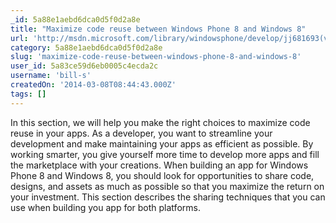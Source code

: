 ```yaml
---
_id: 5a88e1aebd6dca0d5f0d2a8e
title: "Maximize code reuse between Windows Phone 8 and Windows 8"
url: 'http://msdn.microsoft.com/library/windowsphone/develop/jj681693(v=vs.105).aspx'
category: 5a88e1aebd6dca0d5f0d2a8e
slug: 'maximize-code-reuse-between-windows-phone-8-and-windows-8'
user_id: 5a83ce59d6eb0005c4ecda2c
username: 'bill-s'
createdOn: '2014-03-08T08:44:43.000Z'
tags: []
---
```


In this section, we will help you make the right choices to maximize code reuse in your apps. As a developer, you want to streamline your development and make maintaining your apps as efficient as possible. By working smarter, you give yourself more time to develop more apps and fill the marketplace with your creations. When building an app for Windows Phone 8 and Windows 8, you should look for opportunities to share code, designs, and assets as much as possible so that you maximize the return on your investment. This section describes the sharing techniques that you can use when building you app for both platforms.
